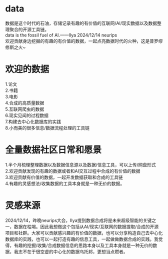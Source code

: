 # data
数据是这个时代的石油，存储记录有趣的有价值的互联网/AI/现实数据以及数据整理聚合的开源工具链。\
data is the fossil fuel of AI.——IIya 2024/12/14 neurips\
欢迎贡献身边挖掘的有趣的有价值的数据，一起点亮数据时代的火种，这是普罗缪修斯之火~

# 欢迎的数据
1.论文\
2.书籍\
3.电影\
4.合成的高质量数据\
5.互联网爬虫的数据\
6.现实见闻的过程数据\
7.构建去中心化数据库的实践\
8.小而美的很多信息/数据流程处理的工具链

# 全量数据社区日常和愿景
1.半个月梳理整理数据以及数据信息源以及数据/信息工具，可以上传/网盘形式\
2.欢迎贡献发现的有趣的数据或者和AI交互过程中合成的有价值的数据\
3.欢迎贡献有价值的数据，一起开发数据获取和合成的工具链\
4.有趣的灵感想法/收集数据的工具本身就是一种无价的数据。

# 灵感来源
2024/12/14，昨晚neurips大会，IIya提到数据合成将是未来超级智能的关键之一，数据在枯竭。因此我想做这个包括从AI/现实/互联网的数据提取/合成的开源项目和社群。大家可以贡献感兴趣的有价值的数据，也可以分享构造自己去中心化数据库的实践，也可以一起打造有趣的信息工具，一起做做数据合成的实践。我觉得，有趣的挖掘/收集/合成数据信息的思路本身以及工具本身就是一种无价的数据，我志不在于很空虚的中心化的数据乌托邦，更想当点燃者。